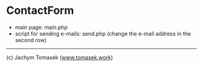 # ContactForm

- main page: main.php
- script for sending e-mails: send.php (change the e-mail address in the second row)

----
(c) Jachym Tomasek (www.tomasek.work)
